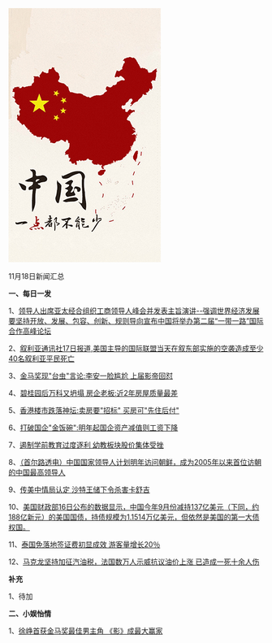    ![11_01](.\11_18.gif)

11月18日新闻汇总

**一、每日一发**

1、[领导人出席亚太经合组织工商领导人峰会并发表主旨演讲--强调世界经济发展要坚持开放、发展、包容、创新、规则导向宣布中国将举办第二届“一带一路”国际合作高峰论坛](http://paper.people.com.cn/rmrb/html/2018-11/18/nw.D110000renmrb_20181118_2-01.htm)

2、[叙利亚通讯社17日报道,美国主导的国际联盟当天在叙东部实施的空袭造成至少40名叙利亚平民死亡](https://news.163.com/18/1118/07/E0SK65VH0001899N.html)

3、[金马奖现"台虫"言论:李安一脸尴尬 上届影帝回怼](https://news.163.com/18/1118/05/E0SDMEOB0001875N.html)

4、[碧桂园后万科又坍塌 房企老板:近2年房屋质量最差](https://news.163.com/18/1117/22/E0RKP35P0001875N.html)

5、[香港楼市跌落神坛:卖房要"招标" 买房可"先住后付"](https://news.163.com/18/1117/14/E0QOIRIU0001899N.html)

6、[打破国企"金饭碗":明年起国企资产减值则工资下降](https://news.163.com/18/1117/12/E0QKGV9U0001899N.html)

7、[遏制学前教育过度逐利 幼教板块股价集体受挫](https://www.zaobao.com/news/china/story20181118-908554)

8、[（首尔路透电）中国国家领导人计划明年访问朝鲜，成为2005年以来首位访朝的中国最高领导人](https://www.zaobao.com/news/world/story20181118-908557)

9、[传美中情局认定 沙特王储下令杀害卡舒吉](https://www.zaobao.com/news/world/story20181118-908558)

10、[美国财政部16日公布的数据显示，中国今年9月份减持137亿美元（下同，约188亿新元）的美国国债，持债规模为1.1514万亿美元，但依然是美国的第一大债权国。](https://www.zaobao.com/realtime/china/story20181117-908491)

11、[泰国免落地签证费初显成效 游客量增长20％](https://www.zaobao.com/realtime/world/story20181117-908507)

12、[马克龙坚持加征汽油税，法国数万人示威抗议油价上涨 已造成一死十余人伤](https://www.zaobao.com/realtime/world/story20181117-908502)



**补充**

1、待加



**二、小娱怡情**

1、[徐峥首获金马奖最佳男主角 《影》成最大赢家](https://news.163.com/18/1118/00/E0RSGBRP0001875N.html)